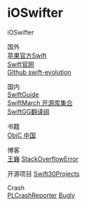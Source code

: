 # iOSwifter
iOSwifter  

国外  
[苹果官方Swift](https://developer.apple.com/swift/resources)  
[Swift官网](https://swift.org)  
[Github swift-evolution](https://github.com/apple/swift-evolution)  

国内  
[SwiftGuide](https://github.com/ipader/SwiftGuide)  
[SwiftMarch 开源库集合](https://github.com/SwiftOldDriver/SwiftMarch)  
[SwiftGG翻译组](http://swift.gg)

书籍  
[ObjC 中国](https://objccn.io)

博客  
[王巍](https://onevcat.com/#blog) 
[StackOverflowError](https://zhuanlan.zhihu.com/cocoanotes)

开源项目
[Swift30Projects](https://github.com/soapyigu/Swift30Projects)


Crash  
[PLCrashReporter](https://www.plcrashreporter.org)
[Bugly](https://bugly.qq.com/v2/index)


